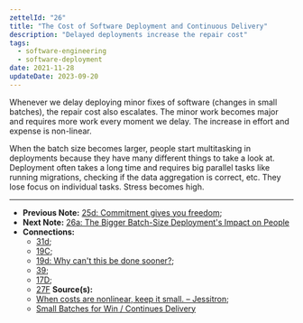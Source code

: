 ```yaml
---
zettelId: "26"
title: "The Cost of Software Deployment and Continuous Delivery"
description: "Delayed deployments increase the repair cost"
tags:
  - software-engineering
  - software-deployment
date: 2021-11-28
updateDate: 2023-09-20
---
```


Whenever we delay deploying minor fixes of software (changes in small batches), the repair cost also escalates. The minor work becomes major and requires more work every moment we delay. The increase in effort and expense is non-linear.

When the batch size becomes larger, people start multitasking in deployments because they have many different things to take a look at. Deployment often takes a long time and requires big parallel tasks like running migrations, checking if the data aggregation is correct, etc. They lose focus on individual tasks. Stress becomes high.

---

- **Previous Note:** [25d: Commitment gives you freedom](/notes/25d/);
- **Next Note:** [26a: The Bigger Batch-Size Deployment's Impact on People](/notes/26a/)
- **Connections:**
  - [31d](/notes/31d/);
  - [19C](/notes/19c/);
  - [19d: Why can't this be done sooner?](/notes/19d/);
  - [39](/notes/39/);
  - [17D](/notes/17d/);
  - [27F](/notes/27f/)
**Source(s):**
  - [When costs are nonlinear, keep it small. – Jessitron](https://jessitron.com/2021/01/18/when-costs-are-nonlinear-keep-it-small/);
  - [Small Batches for Win / Continues Delivery](https://www.eferro.net/2021/01/small-batches-for-win-continuous.html)
